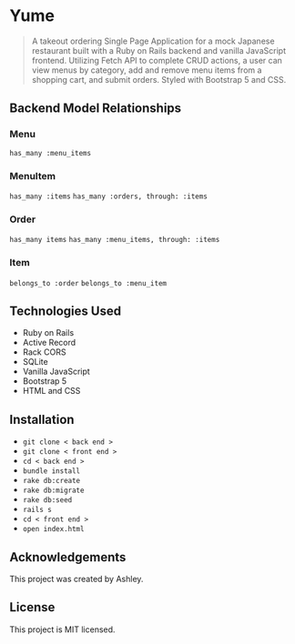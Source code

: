 # Yume 
> A takeout ordering Single Page Application for a mock Japanese restaurant built with a Ruby on Rails backend and vanilla JavaScript frontend. Utilizing Fetch API to complete CRUD actions, a user can view menus by category, add and remove menu items from a shopping cart, and submit orders. Styled with Bootstrap 5 and CSS. 

## Backend Model Relationships
<a id="rel"></a>
### Menu 
```has_many :menu_items```
### MenuItem 
```has_many :items```
```has_many :orders, through: :items```
### Order
```has_many items```
```has_many :menu_items, through: :items```
### Item
```belongs_to :order```
```belongs_to :menu_item```

## Technologies Used
- Ruby on Rails 
- Active Record
- Rack CORS
- SQLite
- Vanilla JavaScript
- Bootstrap 5 
- HTML and CSS

## Installation
- ` git clone < back end > `
- ` git clone < front end > `
- ` cd < back end > `
- ` bundle install `
- ` rake db:create `
- ` rake db:migrate `
- ` rake db:seed `
- ` rails s `
- ` cd < front end > `
- ` open index.html `

## Acknowledgements
This project was created by Ashley.

## License 
This project is MIT licensed.
